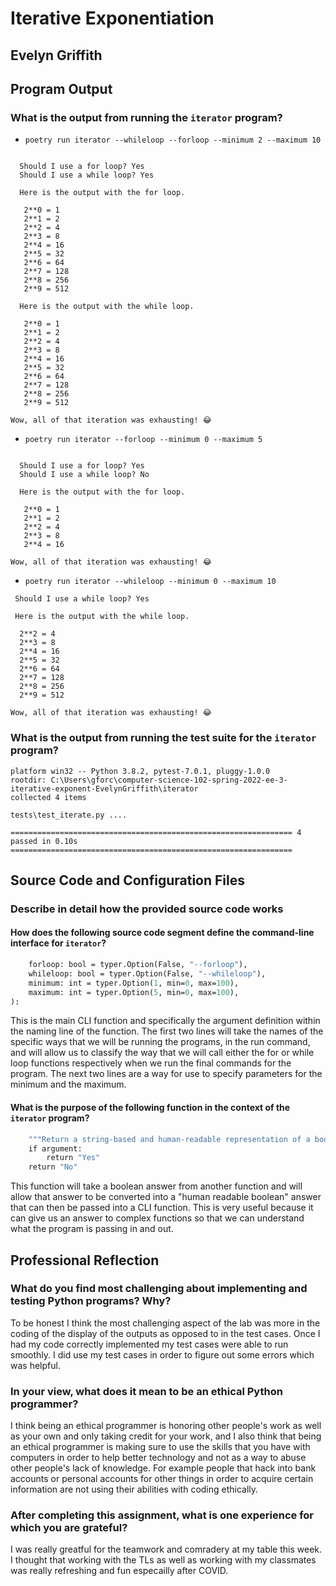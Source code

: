 # Iterative Exponentiation

## Evelyn Griffith

## Program Output

### What is the output from running the `iterator` program?

- `poetry run iterator --whileloop --forloop --minimum 2 --maximum 10`

```Calculating the powers of 2 from 0 to 10 with iteration:

  Should I use a for loop? Yes
  Should I use a while loop? Yes

  Here is the output with the for loop.

   2**0 = 1
   2**1 = 2
   2**2 = 4
   2**3 = 8
   2**4 = 16
   2**5 = 32
   2**6 = 64
   2**7 = 128
   2**8 = 256
   2**9 = 512

  Here is the output with the while loop.

   2**0 = 1
   2**1 = 2
   2**2 = 4
   2**3 = 8
   2**4 = 16
   2**5 = 32
   2**6 = 64
   2**7 = 128
   2**8 = 256
   2**9 = 512

Wow, all of that iteration was exhausting! 😂
```

- `poetry run iterator --forloop --minimum 0 --maximum 5`

```Calculating the powers of 2 from 0 to 5 with iteration:

  Should I use a for loop? Yes
  Should I use a while loop? No

  Here is the output with the for loop.

   2**0 = 1
   2**1 = 2
   2**2 = 4
   2**3 = 8
   2**4 = 16

Wow, all of that iteration was exhausting! 😂
```

- `poetry run iterator --whileloop --minimum 0 --maximum 10`

 ```Should I use a for loop? No
  Should I use a while loop? Yes

  Here is the output with the while loop.

   2**2 = 4
   2**3 = 8
   2**4 = 16
   2**5 = 32
   2**6 = 64
   2**7 = 128
   2**8 = 256
   2**9 = 512

Wow, all of that iteration was exhausting! 😂
```

### What is the output from running the test suite for the `iterator` program?

```============================================================== test session starts ==============================================================
platform win32 -- Python 3.8.2, pytest-7.0.1, pluggy-1.0.0
rootdir: C:\Users\gforc\computer-science-102-spring-2022-ee-3-iterative-exponent-EvelynGriffith\iterator
collected 4 items

tests\test_iterate.py ....

=============================================================== 4 passed in 0.10s =============================================================== 
```

## Source Code and Configuration Files

### Describe in detail how the provided source code works

#### How does the following source code segment define the command-line interface for `iterator`?

```def main(
    forloop: bool = typer.Option(False, "--forloop"),
    whileloop: bool = typer.Option(False, "--whileloop"),
    minimum: int = typer.Option(1, min=0, max=100),
    maximum: int = typer.Option(5, min=0, max=100),
):
```

This is the main CLI function and specifically the argument definition within the naming line of the function. The first two lines will take the names of the specific ways that we will be running the programs, in the run command, and will allow us to classify the way that we will call either the for or while loop functions respectively when we run the final commands for the program. The next two lines are a way for use to specify parameters for the minimum and the maximum.

#### What is the purpose of the following function in the context of the `iterator` program?

```def convert_bool_to_answer(argument: bool):
    """Return a string-based and human-readable representation of a bool."""
    if argument:
        return "Yes"
    return "No"
```

This function will take a boolean answer from another function and will allow that answer to be converted into a "human readable boolean" answer that can then be passed into a CLI function. This is very useful because it can give us an answer to complex functions so that we can understand what the program is passing in and out.

## Professional Reflection

### What do you find most challenging about implementing and testing Python programs? Why?

To be honest I think the most challenging aspect of the lab was more in the coding of the display of the outputs as opposed to in the test cases. Once I had my code correctly implemented my test cases were able to run smoothly. I did use my test cases in order to figure out some errors which was helpful.

### In your view, what does it mean to be an ethical Python programmer?

I think being an ethical programmer is honoring other people's work as well as your own and only taking credit for your work, and I also think that being an ethical programmer is making sure to use the skills that you have with computers in order to help better technology and not as a way to abuse other people's lack of knowledge. For example people that hack into bank accounts or personal accounts for other things in order to acquire certain information are not using their abilities with coding ethically.

### After completing this assignment, what is one experience for which you are grateful?

I was really greatful for the teamwork and comradery at my table this week. I thought that working with the TLs as well as working with my classmates was really refreshing and fun especailly after COVID.